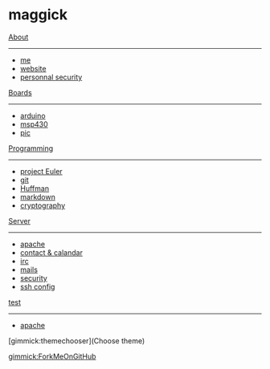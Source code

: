 # maggick

[About]()
  - - - -
  * [me](about/me.md)
  * [website](about/website.md)
  * [personnal security](about/personnal_security.md)

[Boards]()
  - - - -
  * [arduino](boards/arduino.md)
  * [msp430](boards/msp430.md)
  * [pic](boards/pic.md)

[Programming]()
  - - - -
  * [project Euler](programming/euler.md)
  * [git](programming/git.md)
  * [Huffman](programming/huffman.md)
  * [markdown](programming/markdown.md)
  * [cryptography](programming/crypto.md)

[Server]()
  - - - -
  * [apache](server/apache.md)
  * [contact & calandar](server/contact_and_calandar.md)
  * [irc](server/irc.md)
  * [mails](server/mails.md)
  * [security](server/security.md)
  * [ssh config](server/sshconfig.md)

[test]()
  - - - -
  * [apache](server/apache.md)

[gimmick:themechooser](Choose theme)

[gimmick:ForkMeOnGitHub](https://www.github.com/maggick/maggick.github.io)
